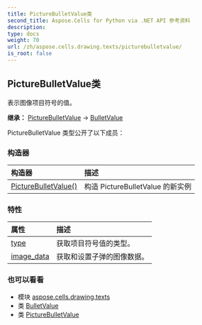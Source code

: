 ```yaml
---
title: PictureBulletValue类
second_title: Aspose.Cells for Python via .NET API 参考资料
description:
type: docs
weight: 70
url: /zh/aspose.cells.drawing.texts/picturebulletvalue/
is_root: false
---
```

## PictureBulletValue类
表示图像项目符号的值。



**继承：** [PictureBulletValue](/cells/python-net/aspose.cells.drawing.texts/picturebulletvalue) → 
[BulletValue](/cells/python-net/zh/aspose.cells.drawing.texts/bulletvalue)



PictureBulletValue 类型公开了以下成员：

### 构造器
|构造器|描述|
| :- | :- |
| [PictureBulletValue()](/cells/python-net/zh/aspose.cells.drawing.texts/picturebulletvalue/__init__/#) |构造 PictureBulletValue 的新实例|


### 特性
|属性|描述|
| :- | :- |
| [type](/cells/python-net/zh/aspose.cells.drawing.texts/picturebulletvalue/type) |获取项目符号值的类型。|
| [image_data](/cells/python-net/zh/aspose.cells.drawing.texts/picturebulletvalue/image_data) |获取和设置子弹的图像数据。|



### 也可以看看
* 模块 [aspose.cells.drawing.texts](..)
* 类 [BulletValue](/cells/python-net/zh/aspose.cells.drawing.texts/bulletvalue)
* 类 [PictureBulletValue](/cells/python-net/zh/aspose.cells.drawing.texts/picturebulletvalue)
